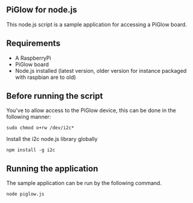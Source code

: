 PiGlow for node.js
------------------

This node.js script is a sample application for accessing a PiGlow board.

Requirements
------------

- A RaspberryPi
- PiGlow board
- Node.js installed (latest version, older version for instance packaged with raspbian are to old)

Before running the script
-------------------------

You've to allow access to the PiGlow device, this can be done in the following manner:

```
sudo chmod o+rw /dev/i2c*
```

Install the i2c node.js library globally

```
npm install -g i2c
```

Running the application
-----------------------

The sample application can be run by the following command.

```
node piglow.js
```